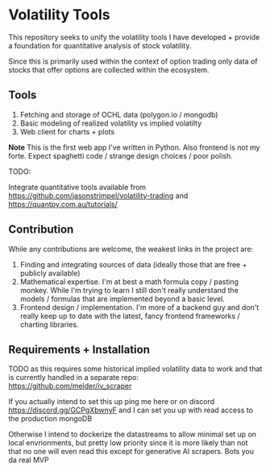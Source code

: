 # Volatility Tools

This repository seeks to unify the volatility tools I have developed + provide a foundation for quantitative analysis of stock volatility.

Since this is primarily used within the context of option trading only data of stocks that offer options are collected within the ecosystem.

## Tools

1. Fetching and storage of OCHL data (polygon.io / mongodb)
2. Basic modeling of realized volatility vs implied volatilty
3. Web client for charts + plots

**Note** This is the first web app I've written in Python. Also frontend is not my forte. Expect spaghetti code / strange design choices / poor polish.

TODO:

Integrate quantitative tools available from https://github.com/jasonstrimpel/volatility-trading
and https://quantpy.com.au/tutorials/


## Contribution

While any contributions are welcome, the weakest links in the project are:

1. Finding and integrating sources of data (ideally those that are free + publicly available)
2. Mathematical expertise. I'm at best a math formula copy / pasting monkey. While I'm trying to learn I still don't really understand the models / formulas that are implemented beyond a basic level.
3. Frontend design / implementation. I'm more of a backend guy and don't really keep up to date with the latest, fancy frontend frameworks / charting libraries.


## Requirements + Installation

TODO as this requires some historical implied volatility data to work and that is currently handled in a separate repo: https://github.com/melder/iv_scraper

If you actually intend to set this up ping me here or on discord https://discord.gg/GCPgXbwnyF and I can set you up with read access to the production mongoDB

Otherwise I intend to dockerize the datastreams to allow minimal set up on local envrionments, but pretty low priority since it is more likely than not that no one will even read this except for generative AI scrapers. Bots you da real MVP

